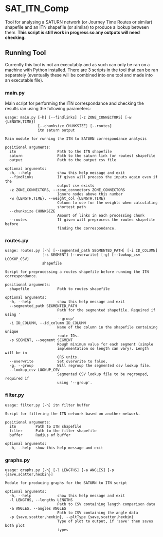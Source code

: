 # SAT_ITN_Comp
Tool for analysing a SATURN network (or Journey Time Routes or similar) shapefile and an ITN shapefile (or similar) to produce a lookup between them.
**This script is still work in progress so any outputs will need checking.**

## Running Tool
Currently this tool is not an executably and as such can only be ran on a machine with Python installed. There are 3 scripts in the tool that can be ran separately (eventually these will be combined into one tool and made into an executable file).

### main.py 
Main script for performing the ITN correspondance and checking the results ran using the following parameters:
```
usage: main.py [-h] [--findlinks] [-z ZONE_CONNECTORS] [-w {LENGTH,TIME}]
               [--chunksize CHUNKSIZE] [--routes]
               itn saturn output

Main module for running the ITN to SATURN correspondance analysis

positional arguments:
  itn                   Path to the ITN shapefile
  saturn                Path to the saturn link (or routes) shapefile
  output                Path to the output csv file

optional arguments:
  -h, --help            show this help message and exit
  --findlinks           If given will process the inputs again even if the
                        output csv exists
  -z ZONE_CONNECTORS, --zone_connectors ZONE_CONNECTORS
                        Ignore nodes above this number
  -w {LENGTH,TIME}, --weight_col {LENGTH,TIME}
                        Column to use for the weights when calculating
                        shortest path
  --chunksize CHUNKSIZE
                        Amount of links in each processing chunk
  --routes              If given will preprocess the routes shapefile before
                        finding the correspondance.
```

### routes.py
```
usage: routes.py [-h] [--segmented_path SEGMENTED_PATH] [-i ID_COLUMN]
                 [-s SEGMENT] [--overwrite] [-g] [--lookup_csv LOOKUP_CSV]
                 shapefile

Script for preprocessing a routes shapefile before running the ITN
correspondance.

positional arguments:
  shapefile             Path to routes shapefile

optional arguments:
  -h, --help            show this help message and exit
  --segmented_path SEGMENTED_PATH
                        Path for the segmented shapefile. Required if using '
                        --group'
  -i ID_COLUMN, --id_column ID_COLUMN
                        Name of the column in the shapefile containing unique
                        route IDs.
  -s SEGMENT, --segment SEGMENT
                        Rough minimum value for each segment (simple
                        implementation so length can vary). Length will be in
                        CRS units.
  --overwrite           Set overwrite to false.
  -g, --group           Will regroup the segmented csv lookup file.
  --lookup_csv LOOKUP_CSV
                        Segmented CSV lookup file to be regrouped, required if
                        using '--group'.
```

### filter.py
```
usage: filter.py [-h] itn filter buffer

Script for filtering the ITN network based on another network.

positional arguments:
  itn         Path to ITN shapefile
  filter      Path to the filter shapefile
  buffer      Radius of buffer

optional arguments:
  -h, --help  show this help message and exit
```

### graphs.py
```
usage: graphs.py [-h] [-l LENGTHS] [-a ANGLES] [-p {save,scatter,hexbin}]

Module for producing graphs for the SATURN to ITN script

optional arguments:
  -h, --help            show this help message and exit
  -l LENGTHS, --lengths LENGTHS
                        Path to CSV containing length comparison data
  -a ANGLES, --angles ANGLES
                        Path to CSV containing the angle data
  -p {save,scatter,hexbin}, --pltType {save,scatter,hexbin}
                        Type of plot to output, if 'save' then saves both plot
                        types
```
